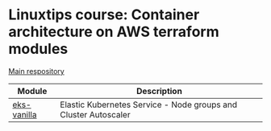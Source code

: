# Linuxtips course: Container architecture on AWS terraform modules

[Main respository](https://github.com/ssorato/linuxtips-aws-container-architecture)

| Module                               | Description                                                     |
|--------------------------------------|-----------------------------------------------------------------|
| [eks-vanilla](eks-vanilla/README.md) | Elastic Kubernetes Service - Node groups and Cluster Autoscaler |

